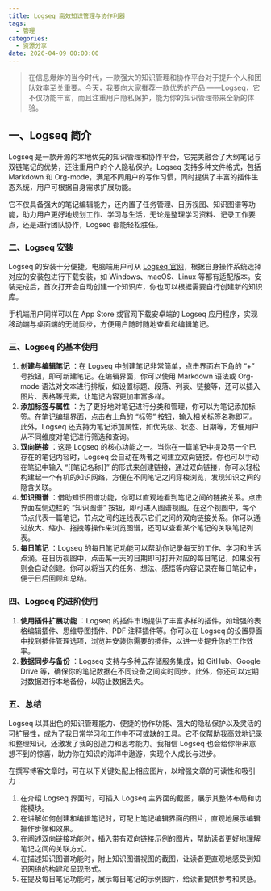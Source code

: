 ```yaml
---
title: Logseq 高效知识管理与协作利器
tags:
  - 管理
categories:
  - 资源分享
date: 2026-04-09 00:00:00
---
```


> 在信息爆炸的当今时代，一款强大的知识管理和协作平台对于提升个人和团队效率至关重要。今天，我要向大家推荐一款优秀的产品 ——Logseq，它不仅功能丰富，而且注重用户隐私保护，能为你的知识管理带来全新的体验。

<!-- more -->

## 一、Logseq 简介

Logseq 是一款开源的本地优先的知识管理和协作平台，它完美融合了大纲笔记与双链笔记的优势，还注重用户的个人隐私保护。Logseq 支持多种文件格式，包括 Markdown 和 Org-mode，满足不同用户的写作习惯，同时提供了丰富的插件生态系统，用户可根据自身需求扩展功能。

它不仅具备强大的笔记编辑能力，还内置了任务管理、日历视图、知识图谱等功能，助力用户更好地规划工作、学习与生活，无论是整理学习资料、记录工作要点，还是进行团队协作，Logseq 都能轻松胜任。

### 二、Logseq 安装

Logseq 的安装十分便捷。电脑端用户可从 [Logseq 官网](https://logseq.com/)，根据自身操作系统选择对应的安装包进行下载安装，如 Windows、macOS、Linux 等都有适配版本。安装完成后，首次打开会自动创建一个知识库，你也可以根据需要自行创建新的知识库。

手机端用户同样可以在 App Store 或官网下载安卓端的 Logseq 应用程序，实现移动端与桌面端的无缝同步，方便用户随时随地查看和编辑笔记。

### 三、Logseq 的基本使用

  1. **创建与编辑笔记** ：在 Logseq 中创建笔记非常简单，点击界面右下角的 “+” 号按钮，即可新建笔记。在编辑界面，你可以使用 Markdown 语法或 Org-mode 语法对文本进行排版，如设置标题、段落、列表、链接等，还可以插入图片、表格等元素，让笔记内容更加丰富多样。
  2. **添加标签与属性** ：为了更好地对笔记进行分类和管理，你可以为笔记添加标签。在笔记编辑界面，点击右上角的 “标签” 按钮，输入相关标签名称即可。此外，Logseq 还支持为笔记添加属性，如优先级、状态、日期等，方便用户从不同维度对笔记进行筛选和查询。
  3. **双向链接** ：这是 Logseq 的核心功能之一。当你在一篇笔记中提及另一个已存在的笔记内容时，Logseq 会自动在两者之间建立双向链接。你也可以手动在笔记中输入 “[[笔记名称]]” 的形式来创建链接，通过双向链接，你可以轻松构建起一个有机的知识网络，方便在不同笔记之间穿梭浏览，发现知识之间的隐含关联。
  4. **知识图谱** ：借助知识图谱功能，你可以直观地看到笔记之间的链接关系。点击界面左侧边栏的 “知识图谱” 按钮，即可进入图谱视图。在这个视图中，每个节点代表一篇笔记，节点之间的连线表示它们之间的双向链接关系。你可以通过放大、缩小、拖拽等操作来浏览图谱，还可以查看某个笔记的关联笔记列表。
  5. **每日笔记** ：Logseq 的每日笔记功能可以帮助你记录每天的工作、学习和生活点滴。在日历视图中，点击某一天的日期即可打开对应的每日笔记，如果没有则会自动创建。你可以将当天的任务、想法、感悟等内容记录在每日笔记中，便于日后回顾和总结。

### 四、Logseq 的进阶使用

  1. **使用插件扩展功能** ：Logseq 的插件市场提供了丰富多样的插件，如增强的表格编辑插件、思维导图插件、PDF 注释插件等。你可以在 Logseq 的设置界面中找到插件管理选项，浏览并安装你需要的插件，以进一步提升你的工作效率。
  2. **数据同步与备份** ：Logseq 支持与多种云存储服务集成，如 GitHub、Google Drive 等，确保你的笔记数据在不同设备之间实时同步。此外，你还可以定期对数据进行本地备份，以防止数据丢失。

### 五、总结

Logseq 以其出色的知识管理能力、便捷的协作功能、强大的隐私保护以及灵活的可扩展性，成为了我日常学习和工作中不可或缺的工具。它不仅帮助我高效地记录和整理知识，还激发了我的创造力和思考能力。我相信 Logseq 也会给你带来意想不到的惊喜，助力你在知识的海洋中遨游，实现个人成长与进步。

在撰写博客文章时，可在以下关键处配上相应图片，以增强文章的可读性和吸引力：

  1. 在介绍 Logseq 界面时，可插入 Logseq 主界面的截图，展示其整体布局和功能模块。
  2. 在讲解如何创建和编辑笔记时，可配上笔记编辑界面的图片，直观地展示编辑操作步骤和效果。
  3. 在阐述双向链接功能时，插入带有双向链接示例的图片，帮助读者更好地理解笔记之间的关联方式。
  4. 在描述知识图谱功能时，附上知识图谱视图的截图，让读者更直观地感受到知识网络的构建和呈现形式。
  5. 在提及每日笔记功能时，展示每日笔记的示例图片，给读者提供参考和灵感。
